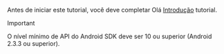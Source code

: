 Antes de iniciar este tutorial, você deve completar Olá [Introdução](../articles/mobile-engagement/mobile-engagement-android-get-started.md) tutorial.

> [!IMPORTANT]
> O nível mínimo de API do Android SDK deve ser 10 ou superior (Android 2.3.3 ou superior).
> 
> 


